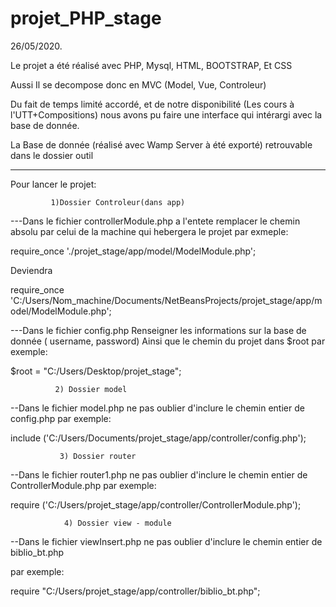 # projet_PHP_stage

26/05/2020.


Le projet a été réalisé avec PHP, Mysql, HTML, BOOTSTRAP, Et CSS

Aussi Il se decompose donc en MVC (Model, Vue, Controleur)

Du fait de temps limité accordé, et de notre disponibilité (Les cours à l'UTT+Compositions)
nous avons pu faire une interface qui intérargi avec la base de donnée.

La Base de donnée (réalisé avec Wamp Server à été exporté) retrouvable dans le dossier outil


-------------------------------------------------

Pour lancer le projet:


             1)Dossier Controleur(dans app)

---Dans le fichier controllerModule.php a l'entete remplacer le chemin absolu par celui de la machine
qui hebergera le projet par exmeple:

require_once './projet_stage/app/model/ModelModule.php';

Deviendra

require_once 'C:/Users/Nom_machine/Documents/NetBeansProjects/projet_stage/app/model/ModelModule.php';


---Dans le fichier config.php 
Renseigner les informations sur la base de donnée ( username, password)
Ainsi que le chemin du projet dans $root par exemple:

$root = "C:/Users/Desktop/projet_stage";



              2) Dossier model

--Dans le fichier model.php ne pas oublier d'inclure le chemin entier de config.php
par exemple:

include ('C:/Users/Documents/projet_stage/app/controller/config.php');


               3) Dossier router

--Dans le fichier router1.php  ne pas oublier d'inclure le chemin entier de ControllerModule.php
par exemple:

require ('C:/Users/projet_stage/app/controller/ControllerModule.php');


                4) Dossier view - module

--Dans le fichier viewInsert.php ne pas oublier d'inclure le chemin entier de biblio_bt.php

par exemple:

require "C:/Users/projet_stage/app/controller/biblio_bt.php";


